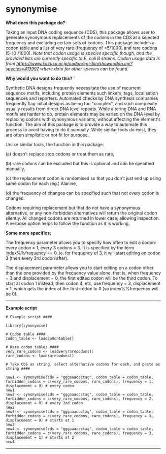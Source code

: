 # synonymise

**What does this package do?**

Taking an input DNA coding sequence (CDS), this package allows user to generate synonymous replacements of the codons in the CDS at a selected frequency and excluding certain sets of codons. This package includes a codon table and a list of very rare (frequency of <5/1000) and rare codons (5-10 /1000). _Note that codon usage is species specific though, and the provided lists are currently specific to E. coli B strains. Codon usage data is from https://www.kazusa.or.jp/codon/cgi-bin/showcodon.cgi?species=413997 where data for other species can be found._

**Why would you want to do this?**

Synthetic DNA designs frequently necessitate the use of recurrent sequence motifs, including protein elements such linkers, tags, localisation sequences and reporters. Automated checks by DNA synthesis companies frequently flag initial designs as being too "complex", and such complexity usually results from direct DNA level repeats. While altering DNA and RNA motifs are harder to do, protein elements may be varied on the DNA level by replacing codons with synonymous variants, without affecting the element's function. The aim of this package is to provide a way to automate this process to avoid having to do it manually. While similar tools do exist, they are often simplistic or not fit for purpose.

Unlike similar tools, the function in this package:

(a) doesn't replace stop codons or treat them as rare, 

(b) rare codons can be excluded but this is optional and can be specified manually, 

(c) the replacement codon is randomised so that you don't just end up using same codon for each (eg.) Alanine, 

(d) the frequency of changes can be specified such that not every codon is changed. 

Codons requiring replacement but that do not have a synonymous alternative, or any non-forbidden alternatives will return the original codon silently. All changed codons are returned in lower case, allowing inspection. A verbose option helps to follow the function as it is working. 

**Some more specifics:**

The frequency parameter allows you to specify how often to edit a codon: every codon = 1, every 3 codons = 3. It is specified by the term index%%frequency == 0, ie. for frequency of 3, it will start editing on codon 3 (then every 3rd codon after).

The displacement parameter allows you to start editing on a codon other than the one provided by the frequency value alone, that is, when frequency = 3 and displacement = 0, the first edited codon will be the third codon. To start at codon 1 instead, then codon 4, etc, use frequency = 3, displacement = 1, which gets the index of the first codon to 0 (so index%%frequency will be 0).

---

**Example script**

```
# Example script ####

library(synonymise)

# Codon table ####
codon_table <- loadcodontable()

# Rare codon tables ####
very_rare_codons <- loadveryrarecodons()
rare_codons <- loadrarecodons()

# Take CDS as string, select alternative codons for each, and paste as string ####

new1 <- synonymise(cds = "gggaaaccctag", codon_table = codon_table, forbidden_codons = c(very_rare_codons, rare_codons), frequency = 1, displacement = 0) # every codon
new1
new2 <- synonymise(cds = "gggaaaccctag", codon_table = codon_table, forbidden_codons = c(very_rare_codons, rare_codons), frequency = 2, displacement = 0) # every 2nd codon
new2
new3 <- synonymise(cds = "gggaaaccctag", codon_table = codon_table, forbidden_codons = c(very_rare_codons, rare_codons), frequency = 3, displacement = 0) # starts at 1
new3
new4 <- synonymise(cds = "gggaaaccctag", codon_table = codon_table, forbidden_codons = c(very_rare_codons, rare_codons), frequency = 3, displacement = 1) # starts at 2
new4
```

---
